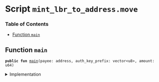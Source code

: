
<a name="SCRIPT"></a>

# Script `mint_lbr_to_address.move`

### Table of Contents

-  [Function `main`](#SCRIPT_main)



<a name="SCRIPT_main"></a>

## Function `main`



<pre><code><b>public</b> <b>fun</b> <a href="#SCRIPT_main">main</a>(payee: address, auth_key_prefix: vector&lt;u8&gt;, amount: u64)
</code></pre>



<details>
<summary>Implementation</summary>


<pre><code><b>fun</b> <a href="#SCRIPT_main">main</a>(payee: address, auth_key_prefix: vector&lt;u8&gt;, amount: u64) {
  <b>if</b> (!<a href="../../modules/doc/libra_account.md#0x0_LibraAccount_exists">LibraAccount::exists</a>(payee)) {
      <a href="../../modules/doc/libra_account.md#0x0_LibraAccount_create_testnet_account">LibraAccount::create_testnet_account</a>&lt;<a href="../../modules/doc/lbr.md#0x0_LBR_T">LBR::T</a>&gt;(payee, auth_key_prefix);
  };
  <a href="../../modules/doc/libra_account.md#0x0_LibraAccount_mint_lbr_to_address">LibraAccount::mint_lbr_to_address</a>(payee, amount);
}
</code></pre>



</details>
